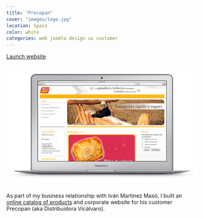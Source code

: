 ```yaml
---
title: "Precopan"
cover: "images/logo.jpg"
location: Spain
color: white
categories: web joomla design ux customer
---
```


<p class="align-center">
<a class="btn" href="http://precopan.es" target="_blank">Launch website</a>
</p>

![](./images/1.jpg)

As part of my business relationship with Iván Martínez Masó, I built an [online catalog of products](http://precopan.es/index.php?option=com_virtuemart&Itemid=3) and corporate website for his customer Precopan (aka Distribuidora Vicálvaro).

